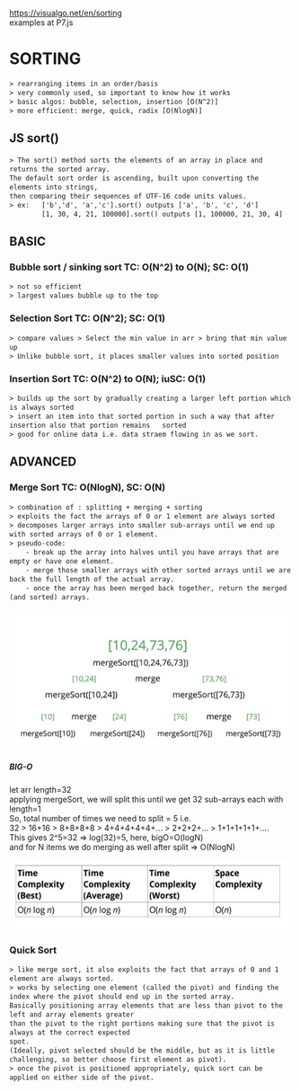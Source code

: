 https://visualgo.net/en/sorting  
examples at P7.js

# SORTING
    > rearranging items in an order/basis
    > very commonly used, so important to know how it works
    > basic algos: bubble, selection, insertion [O(N^2)]
    > more efficient: merge, quick, radix [O(NlogN)]

## JS sort()
    > The sort() method sorts the elements of an array in place and returns the sorted array.  
    The default sort order is ascending, built upon converting the elements into strings,  
    then comparing their sequences of UTF-16 code units values.  
    > ex:   ['b','d', 'a','c'].sort() outputs ['a', 'b', 'c', 'd']
            [1, 30, 4, 21, 100000].sort() outputs [1, 100000, 21, 30, 4]

## BASIC
    
### Bubble sort / sinking sort TC: O(N^2) to O(N); SC: O(1)
    > not so efficient
    > largest values bubble up to the top

### Selection Sort TC: O(N^2); SC: O(1)
    > compare values > Select the min value in arr > bring that min value up
    > Unlike bubble sort, it places smaller values into sorted position


### Insertion Sort TC: O(N^2) to O(N); iuSC: O(1)
    > builds up the sort by gradually creating a larger left portion which is always sorted
    > insert an item into that sorted portion in such a way that after insertion also that portion remains   sorted
    > good for online data i.e. data straem flowing in as we sort.

## ADVANCED

### Merge Sort TC: O(NlogN), SC: O(N)
    > combination of : splitting + merging + sorting  
    > exploits the fact the arrays of 0 or 1 element are always sorted  
    > decomposes larger arrays into smaller sub-arrays until we end up with sorted arrays of 0 or 1 element.  
    > pseudo-code:   
        - break up the array into halves until you have arrays that are empty or have one element.  
        - merge those smaller arrays with other sorted arrays until we are back the full length of the actual array.  
        - once the array has been merged back together, return the merged (and sorted) arrays.  
    
  <img src="/images/mergeSort.JPG" width=500 height=250 />

  ##### BIG-O  
  let arr length=32  
  applying mergeSort, we will split this until we get 32 sub-arrays each with length=1  
  So, total number of times we need to split = 5 i.e.  
    32 > 16+16 > 8+8+8+8 > 4+4+4+4+4+... > 2+2+2+... > 1+1+1+1+1+....  
  This gives 2^5=32 => log(32)=5, here, bigO=O(logN)  
  and for N items we do merging as well after split => O(NlogN)  
  
  <img src="/images/mergeSort-bigO.JPG" width=500 height=125 />  

### Quick Sort
    > like merge sort, it also exploits the fact that arrays of 0 and 1 element are always sorted.  
    > works by selecting one element (called the pivot) and finding the index where the pivot should end up in the sorted array.  
    Basically positioning array elements that are less than pivot to the left and array elements greater  
    than the pivot to the right portions making sure that the pivot is always at the correct expected  
    spot.  
    (Ideally, pivot selected should be the middle, but as it is little challenging, so better choose first element as pivot).  
    > once the pivot is positioned appropriately, quick sort can be applied on either side of the pivot.  